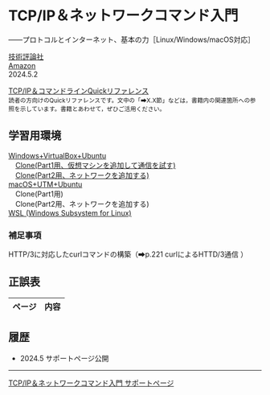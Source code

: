 # TCP/IP＆ネットワークコマンド入門
——プロトコルとインターネット、基本の力［Linux/Windows/macOS対応］

[技術評論社](https://gihyo.jp/book/2024/978-4-297-14132-5/)<br/>
[Amazon](https://www.amazon.co.jp/dp/4297141329/)  
2024.5.2

 [TCP/IP＆コマンドラインQuickリファレンス](https://gihyo.jp/assets/files/book/2024/978-4-297-14132-5/download/TCPIP%EF%BC%86%E3%82%B3%E3%83%9E%E3%83%B3%E3%83%89%E3%83%A9%E3%82%A4%E3%83%B3Quick%E3%83%AA%E3%83%95%E3%82%A1%E3%83%AC%E3%83%B3%E3%82%B9.pdf)<br/>
<small>読者の方向けのQuickリファレンスです。文中の「➡X.X節」などは，書籍内の関連箇所への参照を示しています。書籍とあわせて，ぜひご活用ください。</small>

## 学習用環境

[Windows+VirtualBox+Ubuntu](howto/install-virtualbox.md)<br/>
　[Clone(Part1用、仮想マシンを追加して通信を試す)](howto/clone1-virtualbox.md)<br/>
　[Clone(Part2用、ネットワークを追加する)](howto/clone2-virtualbox.md)<br/>
[macOS+UTM+Ubuntu](howto/install-utm.md)<br/><!--
　[Clone(Part1用、仮想マシンを追加して通信を試す)](howto/clone1-utm.md)<br/>
　[Clone(Part2用、ネットワークを追加する)](howto/clone2-utm.md)<br/>-->
　Clone(Part1用)<br/>
　Clone(Part2用、ネットワークを追加する)<br/>
[WSL (Windows Subsystem for Linux)](howto/install-wsl.md)<br/>

### 補足事項

HTTP/3に対応したcurlコマンドの構築（➡p.221 curlによるHTTD/3通信 ）

## 正誤表

|ページ|内容|
|-|-|

## 履歴

- 2024.5 サポートページ公開

----
[TCP/IP＆ネットワークコマンド入門 サポートページ](https://nisim-m.github.io/tcpipcmdbook/)
